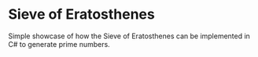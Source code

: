 # Sieve of Eratosthenes

Simple showcase of how the Sieve of Eratosthenes can be implemented in C# to generate prime numbers.
